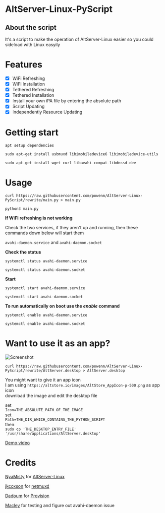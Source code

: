 # AltServer-Linux-PyScript

## About the script 

It's a script to make the operation of AltServer-Linux easier so you could sideload with Linux easyily

# Features

- [x] WiFi Refreshing
- [x] WiFi Installation
- [x] Tethered Refreshing
- [x] Tethered Installation
- [x] Install your own iPA file by entering the absolute path
- [x] Script Updating
- [x] Independently Resource Updating

# Getting start

`apt setup dependencies`
```
sudo apt-get install usbmuxd libimobiledevice6 libimobiledevice-utils
```
```
sudo apt-get install wget curl libavahi-compat-libdnssd-dev
```

# Usage

`curl https://raw.githubusercontent.com/powenn/AltServer-Linux-PyScript/rewrite/main.py > main.py`

`python3 main.py`

**If WiFi refreshing is not working**

Check the two services, if they aren't up and running, then these commands down below will start them

`avahi-daemon.service` and `avahi-daemon.socket`

**Check the status**

`systemctl status avahi-daemon.service`

`systemctl status avahi-daemon.socket`

**Start**

`systemctl start avahi-daemon.service`

`systemctl start avahi-daemon.socket`

**To run automatically on boot use the *enable* command**

`systemctl enable avahi-daemon.service`

`systemctl enable avahi-daemon.socket`

# Want to use it as an app?

![Screenshot](https://github.com/powenn/AltServer-Linux-PyScript/blob/rewrite/Images/01.png)

`curl https://raw.githubusercontent.com/powenn/AltServer-Linux-PyScript/rewrite/AltServer.desktop > AltServer.desktop`

You might want to give it an app icon  
I am using `https://altstore.io/images/AltStore_AppIcon-p-500.png` as app icon  
download the image and edit the desktop file

set  
`Icon=THE_ABSOLUTE_PATH_OF_THE_IMAGE`  
set  
`Path=THE_DIR_WHICH_CONTAINS_THE_PYTHON_SCRIPT`  
then  
`sudo cp 'THE_DESKTOP_ENTRY_FILE' '/usr/share/applications/AltServer.desktop'`

[Demo video](https://github.com/powenn/AltServer-Linux-PyScript/discussions/7)

# Credits

[NyaMisty](https://github.com/NyaMisty) for [AltServer-Linux](https://github.com/NyaMisty/AltServer-Linux)

[jkcoxson](https://github.com/jkcoxson) for [netmuxd](https://github.com/jkcoxson/netmuxd)

[Dadoum](https://github.com/Dadoum) for [Provision](https://github.com/Dadoum/Provision)

[Macley](https://github.com/Macleykun) for testing and figure out avahi-daemon issue
